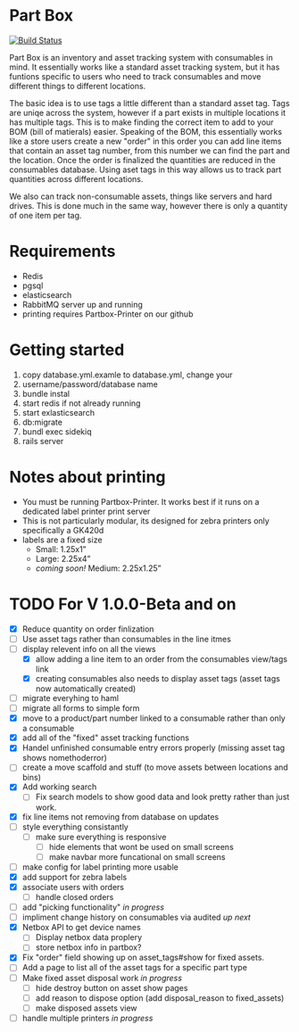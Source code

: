 # Part Box

[![Build Status](https://travis-ci.org/WPR-Engineering/part-box.svg?branch=master)](https://travis-ci.org/WPR-Engineering/part-box)

Part Box is an inventory and asset tracking system with consumables in mind. It essentially works like a standard asset tracking system, but it has funtions specific to
users who need to track consumables and move different things to different locations.

The basic idea is to use tags a little different than a standard asset tag. Tags are uniqe across the system, however if a part exists in multiple locations
it has multiple tags. This is to make finding the correct item to add to your BOM (bill of matierals) easier. Speaking of the BOM, this essentially works like a store
users create a new "order" in this order you can add line items that contain an asset tag number, from this number we can find the part and the location. Once the order is finalized the quantities are reduced in the consumables database. Using aset tags in this way allows us to track part quantities across different locations.

We also can track non-consumable assets, things like servers and hard drives. This is done much in the same way, however there is only a quantity of one item per tag.

# Requirements

- Redis
- pgsql
- elasticsearch
- RabbitMQ server up and running
- printing requires Partbox-Printer on our github

# Getting started
1. copy database.yml.examle to database.yml, change your
2. username/password/database name
3. bundle instal
4. start redis if not already running
5. start exlasticsearch
6. db:migrate
7. bundl exec sidekiq
8. rails server

# Notes about printing
- You must be running Partbox-Printer. It works best if it runs on a dedicated label printer print server
- This is not particularly modular, its designed for zebra printers only specifically a GK420d
- labels are a fixed size
  - Small: 1.25x1”
  - Large: 2.25x4”
  - *coming soon!* Medium: 2.25x1.25”

# TODO For V 1.0.0-Beta and on

- [x] Reduce quantity on order finlization
- [ ] Use asset tags rather than consumables in the line itmes
- [ ] display relevent info on all the views
  - [x] allow adding a line item to an order from the consumables view/tags link
  - [x] creating consumables also needs to display asset tags (asset tags now automatically created)
- [ ] migrate everyhing to haml
- [ ] migrate all forms to simple form
- [x] move to a product/part number linked to a consumable rather than only a consumable
- [x] add all of the "fixed" asset tracking functions
- [x] Handel unfinished consumable entry errors properly (missing asset tag shows nomethoderror)
- [ ] create a move scaffold and stuff (to move assets between locations and bins)
- [x] Add working search
  - [ ] Fix search models to show good data and look pretty rather than just work.
- [x] fix line items not removing from database on updates
- [ ] style everything consistantly
  - [ ] make sure everything is responsive
    - [ ] hide elements that wont be used on small screens
    - [ ] make navbar more funcational on small screens
- [ ] make config for label printing more usable
- [x] add support for zebra labels
- [x] associate users with orders
  - [ ] handle closed orders
- [ ] add "picking functionality" *in progress*
- [ ] impliment change history on consumables via audited *up next*
- [x] Netbox API to get device names
  - [ ] Display netbox data proplery
  - [ ] store netbox info in partbox?
- [x] Fix "order" field showing up on asset_tags#show for fixed assets.
- [ ] Add a page to list all of the asset tags for a specific part type
- [ ] Make fixed asset disposal work *in progress*
  - [ ] hide destroy button on asset show pages
  - [ ] add reason to dispose option (add disposal_reason to fixed_assets)
  - [ ] make disposed assets view
- [ ] handle multiple printers *in progress*

